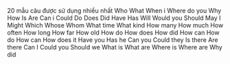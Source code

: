   20 mẫu câu được sử dụng nhiều nhất 
  Who
  What
  When i
  Where do you
  Why
  How
  Is
  Are
  Can i
  Could
  Do
  Does
  Did
  Have
  Has
  Will
  Would you
  Should
  May I
  Might
  Which
  Whose
  Whom
  What time
  What kind
  How many
  How much
  How often
  How long
  How far
  How old
  How do
  How does
  How did
  How can
  How do
  How can
  How does it
  Have you
  Has he
  Can you
  Could they
  Is there
  Are there
  Can I
  Could you
  Should we
  What is
  What are
  Where is
  Where are
  Why did
  
  
  
  
  
  
  
  
  
  
  
  
  
  
  
  
  
  
  
  
  
  
  
  
  
  
  
  
  
  
  
  
  
  
  
  
  
  
  
  









































































































































